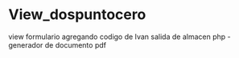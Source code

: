 # View_dospuntocero
view formulario agregando codigo de Ivan
salida de almacen php - generador de documento pdf
